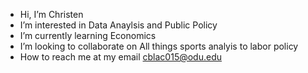 - Hi, I’m Christen
- I’m interested in Data Anaylsis and Public Policy
- I’m currently learning Economics
- I’m looking to collaborate on All things sports analyis to labor policy
- How to reach me at my email cblac015@odu.edu

<!---
thesouplovers/thesouplovers is a ✨ special ✨ repository because its `README.md` (this file) appears on your GitHub profile.
You can click the Preview link to take a look at your changes.
--->

